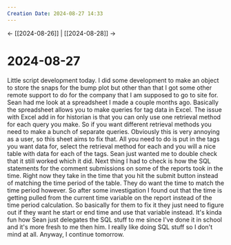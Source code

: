 ```yaml
---
Creation Date: 2024-08-27 14:33
---
```


<- [[2024-08-26]] | [[2024-08-28]]  ->

# 2024-08-27
Little script development today. I did some development to make an object to store the snaps for the bump plot but other than that I got some other remote support to do for the company that I am supposed to go to site for. Sean had me look at a spreadsheet I made a couple months ago. Basically the spreadsheet allows you to make queries for tag data in Excel. The issue with Excel add in for historian is that you can only use one retrieval method for each query you make. So if you want different retrieval methods you need to make a bunch of separate queries. Obviously this is very annoying as a user, so this sheet aims to fix that. All you need to do is put in the tags you want data for, select the retrieval method for each and you will a nice table with data for each of the tags. Sean just wanted me to double check that it still worked which it did. Next thing I had to check is how the SQL statements for the comment submissions on some of the reports took in the time. Right now they take in the time that you hit the submit button instead of matching the time period of the table. They do want the time to match the time period however. So after some investigation I found out that the time is getting pulled from the current time variable on the report instead of the time period calculation. So basically for them to fix it they just need to figure out if they want he start or end time and use that variable instead. It's kinda fun how Sean just delegates the SQL stuff to me since I've done it in school and it's more fresh to me then him. I really like doing SQL stuff so I don't mind at all. Anyway, I continue tomorrow.